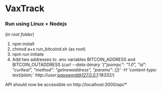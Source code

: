 # VaxTrack

### Run using Linux + Nodejs

(_in root folder_)

1. npm install
2. chmod a+x run_bitcoind.sh (as root)
3. npm run initiate
4. Add two addresses to .env variables BITCOIN_ADDRESS and BITCOIN_OUTADDRESS (_curl --data-binary '{"jsonrpc": "1.0", "id": "curltest", "method": "getnewaddress", "params": []}' -H 'content-type: text/plain;' http://user:password@127.0.0.1:18332/_)

API should now be accessible on http://localhost:3000/api/*

